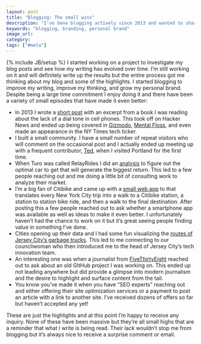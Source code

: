 ```yaml
---
layout: post
title: "Blogging: The small wins"
description: "I've bene blogging actively since 2013 and wanted to share a few of the small highlights I've experienced."
keywords: "blogging, branding, personal brand"
image_url:
category:
tags: ["#meta"]
---
```

{% include JB/setup %}
I started working on a project to investigate my blog posts and see how my writing has evolved over time. I’m still working on it and will definitely write up the results but the entire process got me thinking about my blog and some of the highlights. I started blogging to improve my writing, improve my thinking, and grow my personal brand. Despite being a large time commitment I enjoy doing it and there have been a variety of small episodes that have made it even better:

- In 2013 I wrote a [short post](http://dangoldin.com/2013/04/12/why-dont-cellphones-have-a-dialtone/) with an excerpt from a book I was reading about the lack of a dial tone in cell phones. This took off on Hacker News and ended up being covered in [Gizmodo](http://gizmodo.com/5994589/why-your-cell-phone-doesnt-have-a-dial-tone), [Mental Floss](http://mentalfloss.com/article/50185/why-don%E2%80%99t-cell-phones-have-dial-tones), and even made an appearance in the NY Times tech ticker.
- I built a small community. I have a small number of repeat visitors who will comment on the occasional post and I actually ended up meeting up with a frequent contributor, [Ted](https://twitter.com/tedder42), when I visited Portland for the first time.
- When Turo was called RelayRides I did an [analysis](http://dangoldin.com/2015/06/07/finding-the-optimal-car-to-list-on-relayrides/) to figure out the optimal car to get that will generate the biggest return. This led to a few people reaching out and me doing a little bit of consulting work to analyze their market.
- I’m a big fan of Citibike and came up with a [small web app](http://dangoldin.com/citibike-station-directions/station-to-station.html) to that translates every New York City trip into a walk to a Citibike station, a station to station bike ride, and then a walk to the final destination. After posting this a few people reached out to ask whether a smartphone app was available as well as ideas to make it even better. I unfortunately haven’t had the chance to work on it but it’s great seeing people finding value in something I’ve done.
- Cities opening up their data and I had some fun visualizing the [routes of Jersey City’s garbage trucks](http://dangoldin.com/2015/12/12/jersey-city-garbage-truck-routes/). This led to me connecting to our councliwoman who then introduced me to the head of Jersey City’s tech innovation team.
- An interesting one was when a journalist from [FiveThirtyEight](http://fivethirtyeight.com/) reached out to ask about an old GItHub project I was working on. This ended up not leading anywhere but did provide a glimpse into modern journalism and the desire to highlight and surface content from the tail.
- You know you’ve made it when you have “SEO experts” reaching out and either offering their site optimization services or a payment to post an article with a link to another site. I’ve received dozens of offers so far but haven’t accepted any yet!

These are just the highlights and at this point I’m happy to receive any inquiry. None of these have been massive but they’re all small highs that are a reminder that what I write is being read. Their lack wouldn’t stop me from blogging but it’s always nice to receive a surprise comment or email.
